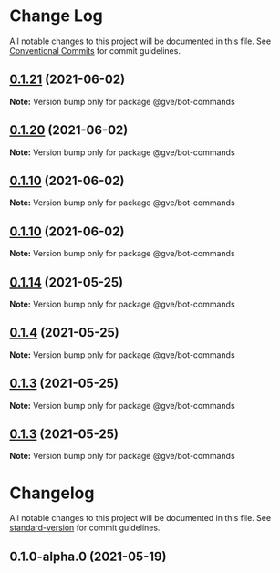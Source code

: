 # Change Log

All notable changes to this project will be documented in this file.
See [Conventional Commits](https://conventionalcommits.org) for commit guidelines.

## [0.1.21](https://www-github.cisco.com/matnorri/essentials/compare/@gve/bot-commands@0.1.20...@gve/bot-commands@0.1.21) (2021-06-02)

**Note:** Version bump only for package @gve/bot-commands





## [0.1.20](https://www-github.cisco.com/matnorri/essentials/compare/@gve/bot-commands@0.1.10...@gve/bot-commands@0.1.20) (2021-06-02)

**Note:** Version bump only for package @gve/bot-commands





## [0.1.10](https://www-github.cisco.com/matnorri/essentials/compare/@gve/bot-commands@0.1.10...@gve/bot-commands@0.1.10) (2021-06-02)

**Note:** Version bump only for package @gve/bot-commands





## [0.1.10](https://www-github.cisco.com/matnorri/essentials/compare/@gve/bot-commands@0.1.14...@gve/bot-commands@0.1.10) (2021-06-02)

**Note:** Version bump only for package @gve/bot-commands





## [0.1.14](https://www-github.cisco.com/matnorri/essentials/compare/@gve/bot-commands@0.1.4...@gve/bot-commands@0.1.14) (2021-05-25)

**Note:** Version bump only for package @gve/bot-commands





## [0.1.4](https://www-github.cisco.com/matnorri/essentials/compare/@gve/bot-commands@0.1.3...@gve/bot-commands@0.1.4) (2021-05-25)

**Note:** Version bump only for package @gve/bot-commands





## [0.1.3](https://www-github.cisco.com/matnorri/essentials/compare/@gve/bot-commands@0.1.3...@gve/bot-commands@0.1.3) (2021-05-25)

**Note:** Version bump only for package @gve/bot-commands





## [0.1.3](https://www-github.cisco.com/matnorri/essentials/compare/@gve/bot-commands@0.1.3-alpha.0...@gve/bot-commands@0.1.3) (2021-05-25)

**Note:** Version bump only for package @gve/bot-commands





# Changelog

All notable changes to this project will be documented in this file. See [standard-version](https://github.com/conventional-changelog/standard-version) for commit guidelines.

## 0.1.0-alpha.0 (2021-05-19)
